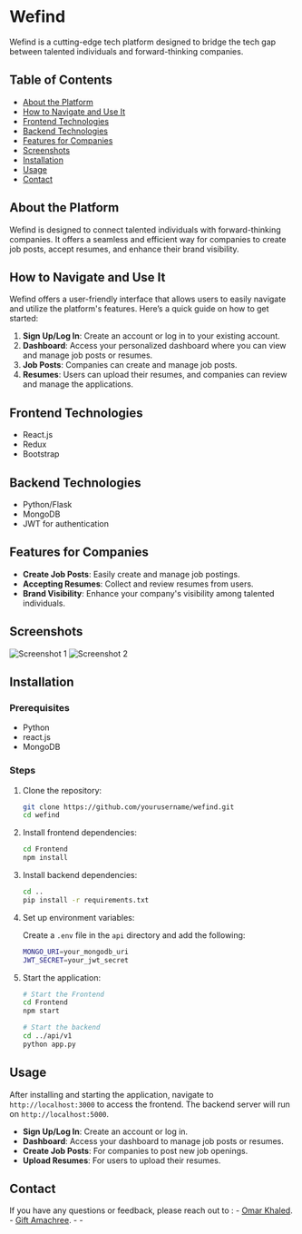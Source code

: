 # Wefind

Wefind is a cutting-edge tech platform designed to bridge the tech gap between talented individuals and forward-thinking companies.

## Table of Contents

- [About the Platform](#about-the-platform)
- [How to Navigate and Use It](#how-to-navigate-and-use-it)
- [Frontend Technologies](#frontend-technologies)
- [Backend Technologies](#backend-technologies)
- [Features for Companies](#features-for-companies)
- [Screenshots](#screenshots)
- [Installation](#installation)
- [Usage](#usage)
- [Contact](#contact)

## About the Platform

Wefind is designed to connect talented individuals with forward-thinking companies. It offers a seamless and efficient way for companies to create job posts, accept resumes, and enhance their brand visibility.

## How to Navigate and Use It

Wefind offers a user-friendly interface that allows users to easily navigate and utilize the platform's features. Here’s a quick guide on how to get started:

1. **Sign Up/Log In**: Create an account or log in to your existing account.
2. **Dashboard**: Access your personalized dashboard where you can view and manage job posts or resumes.
3. **Job Posts**: Companies can create and manage job posts.
4. **Resumes**: Users can upload their resumes, and companies can review and manage the applications.

## Frontend Technologies

- React.js
- Redux
- Bootstrap

## Backend Technologies

- Python/Flask
- MongoDB
- JWT for authentication

## Features for Companies

- **Create Job Posts**: Easily create and manage job postings.
- **Accepting Resumes**: Collect and review resumes from users.
- **Brand Visibility**: Enhance your company's visibility among talented individuals.

## Screenshots

![Screenshot 1](link_to_screenshot1)
![Screenshot 2](link_to_screenshot2)

## Installation

### Prerequisites

- Python
- react.js
- MongoDB

### Steps

1. Clone the repository:
    ```bash
    git clone https://github.com/yourusername/wefind.git
    cd wefind
    ```

2. Install frontend dependencies:
    ```bash
    cd Frontend
    npm install
    ```

3. Install backend dependencies:
    ```bash
    cd ..
    pip install -r requirements.txt
    ```

4. Set up environment variables:

    Create a `.env` file in the `api` directory and add the following:
    ```bash
    MONGO_URI=your_mongodb_uri
    JWT_SECRET=your_jwt_secret
    ```

5. Start the application:
    ```bash
    # Start the Frontend
    cd Frontend
    npm start
    
    # Start the backend
    cd ../api/v1
    python app.py
    ```

## Usage

After installing and starting the application, navigate to `http://localhost:3000` to access the frontend. The backend server will run on `http://localhost:5000`.

- **Sign Up/Log In**: Create an account or log in.
- **Dashboard**: Access your dashboard to manage job posts or resumes.
- **Create Job Posts**: For companies to post new job openings.
- **Upload Resumes**: For users to upload their resumes.

## Contact

If you have any questions or feedback, please reach out to :
    - [Omar Khaled](mailto:omar1752003@gmail.com).
    - [Gift Amachree](mailto:jenniferamachree2@gmail.com).
    -
    -
